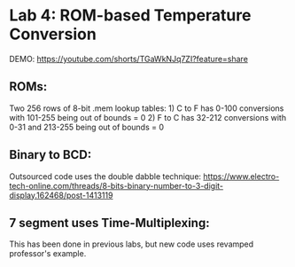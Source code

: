 # Lab 4: ROM-based Temperature Conversion

DEMO: https://youtube.com/shorts/TGaWkNJq7ZI?feature=share

## ROMs:
Two 256 rows of 8-bit .mem lookup tables:
    1) C to F has 0-100 conversions with 101-255 being out of bounds = 0
    2) F to C has 32-212 conversions with 0-31 and 213-255 being out of bounds = 0

## Binary to BCD:
Outsourced code uses the double dabble technique: https://www.electro-tech-online.com/threads/8-bits-binary-number-to-3-digit-display.162468/post-1413119

## 7 segment uses Time-Multiplexing:
This has been done in previous labs, but new code uses revamped professor's example.